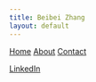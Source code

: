 ```yaml
---
title: Beibei Zhang
layout: default
---
```

[Home](index.md)
[About](about.md)
[Contact](contact.md)

[LinkedIn](https://www.linkedin.com/in/beibei-zhang-fl)

